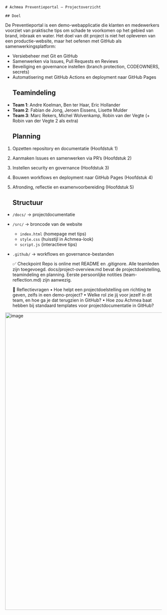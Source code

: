 	# Achmea Preventieportal – Projectoverzicht

	## Doel
De Preventieportal is een demo-webapplicatie die klanten en medewerkers voorziet van praktische tips
om schade te voorkomen op het gebied van brand, inbraak en water.
	Het doel van dit project is niet het opleveren van een productie-website, maar het oefenen met GitHub
als samenwerkingsplatform:
- Versiebeheer met Git en GitHub
- Samenwerken via Issues, Pull Requests en Reviews
- Beveiliging en governance instellen (branch protection, CODEOWNERS, secrets)
- Automatisering met GitHub Actions en deployment naar GitHub Pages
	## Teamindeling
- **Team 1**: Andre Koelman, Ben ter Haar, Eric Hollander
- **Team 2**: Fabian de Jong, Jeroen Eissens, Lisette Mulder
- **Team 3**: Marc Rekers, Michel Wolvenkamp, Robin van der Vegte (+ Robin van der Vegte 2 als extra)
	## Planning
1. Opzetten repository en documentatie (Hoofdstuk 1)
2. Aanmaken Issues en samenwerken via PR’s (Hoofdstuk 2)
3. Instellen security en governance (Hoofdstuk 3)
4. Bouwen workflows en deployment naar GitHub Pages (Hoofdstuk 4)
5. Afronding, reflectie en examenvoorbereiding (Hoofdstuk 5)

	## Structuur
- `/docs/` → projectdocumentatie
- `/src/` → broncode van de website
  - `index.html` (homepage met tips)
  - `style.css` (huisstijl in Achmea-look)
  - `script.js` (interactieve tips)
- `.github/` → workflows en governance-bestanden

	
	✅ Checkpoint
		Repo is online met README en .gitignore.
		Alle teamleden zijn toegevoegd.
		docs/project-overview.md bevat de projectdoelstelling, teamindeling en planning.
		Eerste persoonlijke notities (team-reflection.md) zijn aanwezig.
	
	🤔 Reflectievragen
		• Hoe helpt een projectdoelstelling om richting te geven, zelfs in een demo-project?
		• Welke rol zie jij voor jezelf in dit team, en hoe ga je dat terugzien in GitHub?
		• Hoe zou Achmea baat hebben bij standaard templates voor projectdocumentatie in GitHub?
<img width="867" height="955" alt="image" src="https://github.com/user-attachments/assets/9a0ddafc-a510-4c7c-8327-5cea4731c198" />

